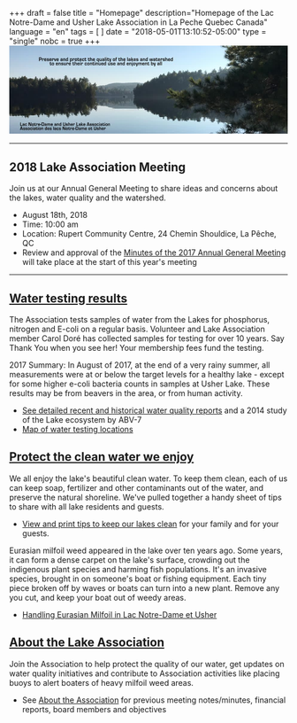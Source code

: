 +++
draft = false
title = "Homepage"
description="Homepage of the Lac Notre-Dame and Usher Lake Association in La Peche Quebec Canada"
language = "en"
tags = [
]
date = "2018-05-01T13:10:52-05:00"
type = "single"
nobc = true
+++
<img src="/assets/img/lake-assoc-photo.jpg" class="img-fluid py-3" alt="view of still water of lake says Preserve and protect the quality of the lakes and watershed to ensure their continued use and enjoyment by all with title Lac Notre-Dame and Usher Lake Association" />


***
## 2018 Lake Association Meeting 
Join us at our Annual General Meeting to share ideas and concerns about the lakes, water quality and the watershed. 

* August 18th, 2018
* Time: 10:00 am
* Location: Rupert Community Centre, 24 Chemin Shouldice, La Pêche, QC 
* Review and approval of the [Minutes of the 2017 Annual General Meeting ](/assets/docs/minutes/AGM_Minutes_2017.pdf) will take place at the start of this year's meeting
***

## [Water testing results](/water/qualityreports/)

The Association tests samples of water from the Lakes for phosphorus, nitrogen and E-coli on a regular basis. Volunteer and Lake Association member Carol Doré has collected samples for testing for over 10 years. Say Thank You when you see her! Your membership fees fund the testing. 

2017 Summary: In August of 2017, at the end of a very rainy summer, all measurements were at or below the target levels for a healthy lake - except for some higher e-coli bacteria counts in samples at Usher Lake. These results may be from beavers in the area, or from human activity. 

* [See detailed recent and historical water quality reports](/water/qualityreports/) and a 2014 study of the Lake ecosystem by ABV-7
* [Map of water testing locations](/map/maps/)


## [Protect the clean water we enjoy](/water/keepclean/)

We all enjoy the lake's beautiful clean water. To keep them clean, each of us can keep soap, fertilizer and other contaminants out of the water, and preserve the natural shoreline. We've pulled together a handy sheet of tips to share with all lake residents and guests.  

* [View and print tips to keep our lakes clean](/water/keepclean/) for your family and for your guests. 

Eurasian milfoil weed appeared in the lake over ten years ago. Some years, it can form a dense carpet on the lake's surface, crowding out the indigenous plant species and harming fish populations. It's an invasive species, brought in on someone's boat or fishing equipment. Each tiny piece broken off by waves or boats can turn into a new plant. Remove any you cut, and keep your boat out of weedy areas.  

* [Handling Eurasian Milfoil in Lac Notre-Dame et Usher](/water/lnd-milfoil/) 

## [About the Lake Association](/about/)

Join the Association to help protect the quality of our water, get updates on water quality initiatives and contribute to Association activities like placing buoys to alert boaters of heavy milfoil weed areas. 

* See [About the  Association](/about/) for previous meeting notes/minutes, financial reports, board members and objectives

